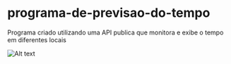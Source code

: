 # programa-de-previsao-do-tempo
 Programa criado utilizando uma API publica que monitora e exibe o tempo em diferentes locais

 ![Alt text](downloads/proj_tempo.jpg)

